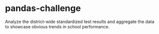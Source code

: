 # pandas-challenge
Analyze the district-wide standardized test results and aggregate the data to showcase obvious trends in school performance.
